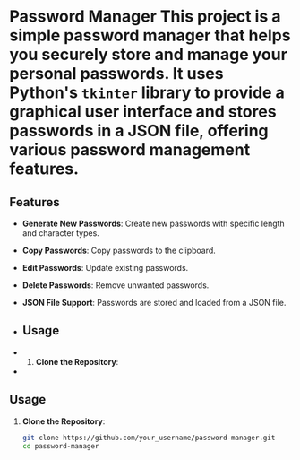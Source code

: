 # Password Manager  This project is a simple password manager that helps you securely store and manage your personal passwords. It uses Python's `tkinter` library to provide a graphical user interface and stores passwords in a JSON file, offering various password management features.

## Features
- **Generate New Passwords**: Create new passwords with specific length and character types.
- **Copy Passwords**: Copy passwords to the clipboard.
- **Edit Passwords**: Update existing passwords.
- **Delete Passwords**: Remove unwanted passwords.
-  **JSON File Support**: Passwords are stored and loaded from a JSON file.

-    ## Usage
- 1. **Clone the Repository**:
-  
## Usage
1. **Clone the Repository**:
   
   ```bash
   git clone https://github.com/your_username/password-manager.git
   cd password-manager
